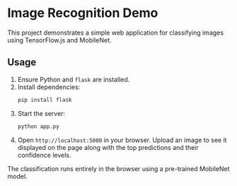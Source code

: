 # Image Recognition Demo

This project demonstrates a simple web application for classifying images using TensorFlow.js and MobileNet.

## Usage

1. Ensure Python and `flask` are installed.
2. Install dependencies:
   ```bash
   pip install flask
   ```
3. Start the server:
   ```bash
   python app.py
   ```
4. Open `http://localhost:5000` in your browser. Upload an image to see it displayed on the page along with the top predictions and their confidence levels.

The classification runs entirely in the browser using a pre-trained MobileNet model.
